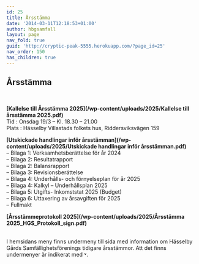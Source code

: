 ```yaml
---
id: 25
title: Årsstämma
date: '2014-03-11T12:18:53+01:00'
author: hbgsamfall
layout: page
nav_fold: true
guid: 'http://cryptic-peak-5555.herokuapp.com/?page_id=25'
nav_order: 150
has_children: true
---
```


## Årsstämma  
<BR>  

**[Kallelse till Årsstämma 2025](/wp-content/uploads/2025/Kallelse till årsstämma 2025.pdf)**  
Tid : Onsdag 19/3 – Kl. 18.30 – 21.00  
Plats : Hässelby Villastads folkets hus, Riddersviksvägen 159  

**[Utskickade handlingar inför årsstämman](/wp-content/uploads/2025/Utskickade handlingar inför årsstämman.pdf)**  
– Bilaga 1: Verksamhetsberättelse för år 2024  
– Bilaga 2: Resultatrapport  
– Bilaga 2: Balansrapport  
– Bilaga 3: Revisionsberättelse  
– Bilaga 4: Underhålls- och förnyelseplan för år 2025  
– Bilaga 4: Kalkyl – Underhållsplan 2025  
– Bilaga 5: Utgifts- Inkomststat 2025 (Budget)  
– Bilaga 6: Uttaxering av årsavgiften för 2025  
– Fullmakt  

**[Årsstämmeprotokoll 2025](/wp-content/uploads/2025/Årsstämma 2025_HGS_Protokoll_sign.pdf)**   
<BR>  

I hemsidans meny finns undermeny till sida med information om Hässelby Gårds Samfällighetsförenings tidigare årsstämmor.
Att det finns undermenyer är indikerat med ˅.
